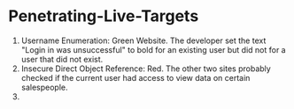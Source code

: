 # Penetrating-Live-Targets

1. Username Enumeration: Green Website. The developer set the text "Login in was unsuccessful" to bold for an existing user but did not for a user that did not exist.
2. Insecure Direct Object Reference: Red. The other two sites probably checked if the current user had access to view data on certain salespeople.
3. 
